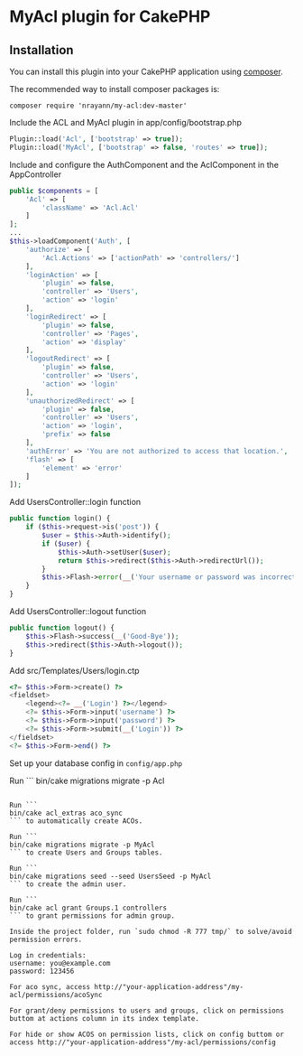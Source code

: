 # MyAcl plugin for CakePHP

## Installation

You can install this plugin into your CakePHP application using [composer](http://getcomposer.org).

The recommended way to install composer packages is:

```
composer require 'nrayann/my-acl:dev-master'
```

Include the ACL and MyAcl plugin in app/config/bootstrap.php
```php
Plugin::load('Acl', ['bootstrap' => true]);
Plugin::load('MyAcl', ['bootstrap' => false, 'routes' => true]);
```
Include and configure the AuthComponent and the AclComponent in the AppController
```php
public $components = [
    'Acl' => [
        'className' => 'Acl.Acl'
    ]
];
...
$this->loadComponent('Auth', [
    'authorize' => [
        'Acl.Actions' => ['actionPath' => 'controllers/']
    ],
    'loginAction' => [
        'plugin' => false,
        'controller' => 'Users',
        'action' => 'login'
    ],
    'loginRedirect' => [
        'plugin' => false,
        'controller' => 'Pages',
        'action' => 'display'
    ],
    'logoutRedirect' => [
        'plugin' => false,
        'controller' => 'Users',
        'action' => 'login'
    ],
    'unauthorizedRedirect' => [
        'plugin' => false,
        'controller' => 'Users',
        'action' => 'login',
        'prefix' => false
    ],
    'authError' => 'You are not authorized to access that location.',
    'flash' => [
        'element' => 'error'
    ]
]);
```

Add UsersController::login function
```php
public function login() {
    if ($this->request->is('post')) {
        $user = $this->Auth->identify();
        if ($user) {
            $this->Auth->setUser($user);
            return $this->redirect($this->Auth->redirectUrl());
        }
        $this->Flash->error(__('Your username or password was incorrect.'));
    }
}
```

Add UsersController::logout function
```php
public function logout() {
    $this->Flash->success(__('Good-Bye'));
    $this->redirect($this->Auth->logout());
}
```

Add src/Templates/Users/login.ctp
```php
<?= $this->Form->create() ?>
<fieldset>
    <legend><?= __('Login') ?></legend>
    <?= $this->Form->input('username') ?>
    <?= $this->Form->input('password') ?>
    <?= $this->Form->submit(__('Login')) ?>
</fieldset>
<?= $this->Form->end() ?>
```

Set up your database config in `config/app.php`

Run ```
bin/cake migrations migrate -p Acl
``` to create acl tables.

Run ```
bin/cake acl_extras aco_sync
``` to automatically create ACOs.

Run ```
bin/cake migrations migrate -p MyAcl
``` to create Users and Groups tables.

Run ```
bin/cake migrations seed --seed UsersSeed -p MyAcl
``` to create the admin user.

Run ```
bin/cake acl grant Groups.1 controllers
``` to grant permissions for admin group.

Inside the project folder, run `sudo chmod -R 777 tmp/` to solve/avoid permission errors.

Log in credentials:
username: you@example.com
password: 123456

For aco sync, access http://"your-application-address"/my-acl/permissions/acoSync

For grant/deny permissions to users and groups, click on permissions buttom at actions column in its index template.

For hide or show ACOS on permission lists, click on config buttom or access http://"your-application-address"/my-acl/permissions/config

